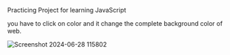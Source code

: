 Practicing Project for learning JavaScript

you have to click on color and it change the complete background color of web.


![Screenshot 2024-06-28 115802](https://github.com/ys5sh/Project-Color-Changer-Scheme/assets/88985349/5de1d72d-8904-408f-838e-10489f0123a5)
